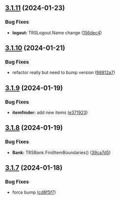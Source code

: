 ## [3.1.11](https://github.com/Torwent/SRL-T/compare/v3.1.10...v3.1.11) (2024-01-23)


### Bug Fixes

* **logout:** TRSLogout.Name change ([156dec4](https://github.com/Torwent/SRL-T/commit/156dec4f1b8a8d96373c562441b260415de2df9a))



## [3.1.10](https://github.com/Torwent/SRL-T/compare/v3.1.9...v3.1.10) (2024-01-21)


### Bug Fixes

* refactor really but need to bump version ([98812a7](https://github.com/Torwent/SRL-T/commit/98812a79e113a952250a6a40977699e5c892d1fe))



## [3.1.9](https://github.com/Torwent/SRL-T/compare/v3.1.8...v3.1.9) (2024-01-19)


### Bug Fixes

* **itemfinder:** add new items ([e371923](https://github.com/Torwent/SRL-T/commit/e371923a7701811e5db5d502fca8bce9acc38583))



## [3.1.8](https://github.com/Torwent/SRL-T/compare/v3.1.7...v3.1.8) (2024-01-19)


### Bug Fixes

* **Bank:** TRSBank.FindItemBoundaries() ([39ca7d5](https://github.com/Torwent/SRL-T/commit/39ca7d596e453a507421f813302c1d0b5865a34c))



## [3.1.7](https://github.com/Torwent/SRL-T/compare/v3.1.6...v3.1.7) (2024-01-18)


### Bug Fixes

* force bump ([cd8f5f7](https://github.com/Torwent/SRL-T/commit/cd8f5f7631c9d24a7b55dc127043120f0bc373ed))



